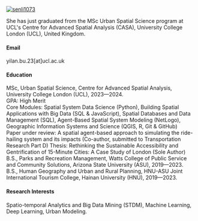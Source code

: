 

[![senli1073](https://img.shields.io/badge/senli1073-github-blue?logo=github)](https://github.com/senli1073)

She has just graduated from the MSc Urban Spatial Science program at UCL's Centre for Advanced Spatial Analysis (CASA), University College London (UCL), United Kingdom.

#### Email
yilan.bu.23[at]ucl.ac.uk

#### Education
MSc, Urban Spatial Science, Centre for Advanced Spatial Analysis, University College London (UCL), 2023—2024.\
GPA: High Merit\
Core Modules: Spatial System Data Science (Python), Building Spatial Applications with Big Data (SQL & JavaScript), Spatial Databases and Data Management (SQL), Agent-Based Spatial System Modeling (NetLogo), Geographic Information Systems and Science (QGIS, R, Git & GitHub)\
Paper under review: A spatial agent-based approach to simulating the ride-hailing system and its impacts (Co-author, submitted to Transportation Research Part D)
Thesis: Rethinking the Sustainable Accessibility and Gentrification of 15-Minute Cities: A Case Study of London (Sole Author)\
B.S., Parks and Recreation Management, Watts College of Public Service and Community Solutions, Arizona State University (ASU), 2019—2023.\
B.S., Human Geography and Urban and Rural Planning, HNU-ASU Joint International Tourism College, Hainan University (HNU), 2019—2023.

#### Research Interests
Spatio-temporal Analytics and Big Data Mining (STDM), Machine Learning, Deep Learning, Urban Modeling.